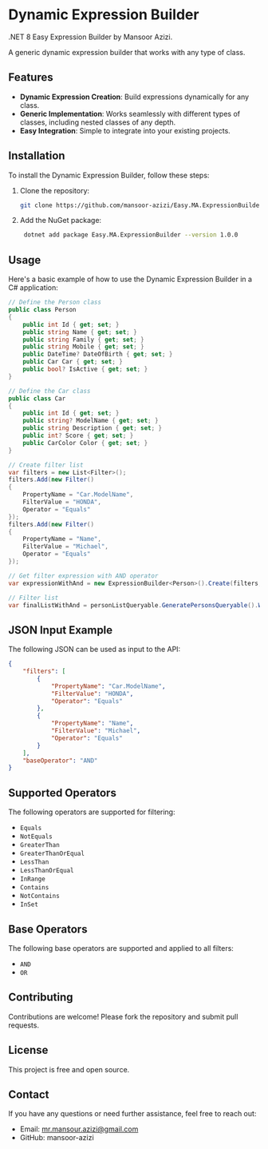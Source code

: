 
# Dynamic Expression Builder

.NET 8 Easy Expression Builder by Mansoor Azizi.

A generic dynamic expression builder that works with any type of class.

## Features

- **Dynamic Expression Creation**: Build expressions dynamically for any class.
- **Generic Implementation**: Works seamlessly with different types of classes, including nested classes of any depth.
- **Easy Integration**: Simple to integrate into your existing projects.

## Installation

To install the Dynamic Expression Builder, follow these steps:

1. Clone the repository:
   ```bash
   git clone https://github.com/mansoor-azizi/Easy.MA.ExpressionBuilder.git
   ```
2. Add the NuGet package:
   ```bash
    dotnet add package Easy.MA.ExpressionBuilder --version 1.0.0
   ```

  


## Usage

Here's a basic example of how to use the Dynamic Expression Builder in a C# application:

```csharp
// Define the Person class
public class Person
{
    public int Id { get; set; }
    public string Name { get; set; }
    public string Family { get; set; }
    public string Mobile { get; set; }
    public DateTime? DateOfBirth { get; set; }
    public Car Car { get; set; }
    public bool? IsActive { get; set; }
}

// Define the Car class
public class Car
{
    public int Id { get; set; }
    public string? ModelName { get; set; }
    public string Description { get; set; }
    public int? Score { get; set; }
    public CarColor Color { get; set; }
}

// Create filter list
var filters = new List<Filter>();
filters.Add(new Filter()
{
    PropertyName = "Car.ModelName",
    FilterValue = "HONDA",
    Operator = "Equals"
});
filters.Add(new Filter()
{
    PropertyName = "Name",
    FilterValue = "Michael",
    Operator = "Equals"
});

// Get filter expression with AND operator
var expressionWithAnd = new ExpressionBuilder<Person>().Create(filters, ExpressionBaseOperator.AND);

// Filter list
var finalListWithAnd = personListQueryable.GeneratePersonsQueryable().Where(expressionWithAnd).ToList();
```

## JSON Input Example

The following JSON can be used as input to the API:

```json
{
    "filters": [
        {
            "PropertyName": "Car.ModelName",
            "FilterValue": "HONDA",
            "Operator": "Equals"
        },
        {
            "PropertyName": "Name",
            "FilterValue": "Michael",
            "Operator": "Equals"
        }
    ],
    "baseOperator": "AND"
}
```

## Supported Operators

The following operators are supported for filtering:

- `Equals`
- `NotEquals`
- `GreaterThan`
- `GreaterThanOrEqual`
- `LessThan`
- `LessThanOrEqual`
- `InRange`
- `Contains`
- `NotContains`
- `InSet`

## Base Operators

The following base operators are supported and applied to all filters:

- `AND`
- `OR`

## Contributing

Contributions are welcome! Please fork the repository and submit pull requests.

## License

This project is free and open source.

## Contact

If you have any questions or need further assistance, feel free to reach out:

- Email: mr.mansour.azizi@gmail.com
- GitHub: mansoor-azizi
```

